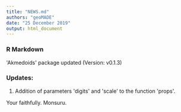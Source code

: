 ```yaml
---
title: "NEWS.md"
authors: "geoMADE"
date: "25 December 2019"
output: html_document
---
```


### R Markdown

'Akmedoids' package updated (Version: v0.1.3)

### Updates:

1. Addition of parameters 'digits' and 'scale' to the function 'props'. 

Your faithfully.
Monsuru.
